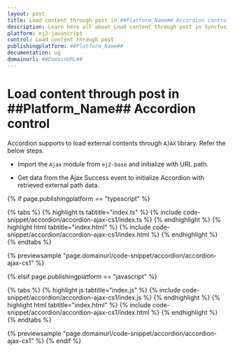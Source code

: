 ```yaml
---
layout: post
title: Load content through post in ##Platform_Name## Accordion control | Syncfusion
description: Learn here all about Load content through post in Syncfusion ##Platform_Name## Accordion control of Syncfusion Essential JS 2 and more.
platform: ej2-javascript
control: Load content through post 
publishingplatform: ##Platform_Name##
documentation: ug
domainurl: ##DomainURL##
---
```


# Load content through post in ##Platform_Name## Accordion control

Accordion supports to load external contents through `AJAX` library. Refer the below steps.

* Import the `Ajax` module from `ej2-base` and initialize with URL path.

* Get data from the Ajax Success event to initialize Accordion with retrieved external path data.

{% if page.publishingplatform == "typescript" %}

 {% tabs %}
{% highlight ts tabtitle="index.ts" %}
{% include code-snippet/accordion/accordion-ajax-cs1/index.ts %}
{% endhighlight %}
{% highlight html tabtitle="index.html" %}
{% include code-snippet/accordion/accordion-ajax-cs1/index.html %}
{% endhighlight %}
{% endtabs %}
        
{% previewsample "page.domainurl/code-snippet/accordion/accordion-ajax-cs1" %}

{% elsif page.publishingplatform == "javascript" %}

{% tabs %}
{% highlight js tabtitle="index.js" %}
{% include code-snippet/accordion/accordion-ajax-cs1/index.js %}
{% endhighlight %}
{% highlight html tabtitle="index.html" %}
{% include code-snippet/accordion/accordion-ajax-cs1/index.html %}
{% endhighlight %}
{% endtabs %}

{% previewsample "page.domainurl/code-snippet/accordion/accordion-ajax-cs1" %}
{% endif %}